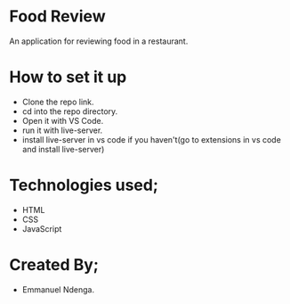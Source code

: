 # Food Review 
An application for reviewing food in a restaurant.

# How to set it up

- Clone the repo link.
- cd into the repo directory.
- Open it with VS Code.
- run it with live-server.
- install live-server in vs code if you haven't(go to extensions in vs code and install live-server)

# Technologies used;
- HTML
- CSS
- JavaScript

# Created By;
- Emmanuel Ndenga.
  
